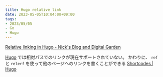 ```yaml
---
title: Hugo relative link
date: 2023-05-05T10:04:00+09:00
tags:
- 2023/05/05
- Go
- Hugo
---
```


[Relative linking in Hugo - Nick's Blog and Digital Garden](https://nick.groenen.me/notes/relative-linking-in-hugo/)

[Hugo](note/Hugo.md) では相対パスでのリンクが現在サポートされていない。
かわりに、 `ref` と `relerf` を使って他のページヘのリンクを書くことができる
[Shortcodes | Hugo](https://gohugo.io/content-management/shortcodes/#ref-and-relref)
